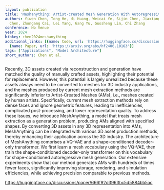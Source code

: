 ```yaml
---
layout: publication
title: 'Meshanything: Artist-created Mesh Generation With Autoregressive Transformers'
authors: Yiwen Chen, Tong He, di Huang, Weicai Ye, Sijin Chen, Jiaxiang Tang, Xin
  Chen, Zhongang Cai, Lei Yang, Gang Yu, Guosheng Lin, Chi Zhang
conference: No Venue
year: 2024
bibkey: chen2024meshanything
additional_links: [{name: Code, url: 'https://huggingface.co/discussions/paper/666f92d3963bc5d5884bb5ac'},
  {name: Paper, url: 'https://arxiv.org/abs/hf2406.10163'}]
tags: ["Applications", "Model Architecture"]
short_authors: Chen et al.
---
```

Recently, 3D assets created via reconstruction and generation have matched the quality of manually crafted assets, highlighting their potential for replacement. However, this potential is largely unrealized because these assets always need to be converted to meshes for 3D industry applications, and the meshes produced by current mesh extraction methods are significantly inferior to Artist-Created Meshes (AMs), i.e., meshes created by human artists. Specifically, current mesh extraction methods rely on dense faces and ignore geometric features, leading to inefficiencies, complicated post-processing, and lower representation quality. To address these issues, we introduce MeshAnything, a model that treats mesh extraction as a generation problem, producing AMs aligned with specified shapes. By converting 3D assets in any 3D representation into AMs, MeshAnything can be integrated with various 3D asset production methods, thereby enhancing their application across the 3D industry. The architecture of MeshAnything comprises a VQ-VAE and a shape-conditioned decoder-only transformer. We first learn a mesh vocabulary using the VQ-VAE, then train the shape-conditioned decoder-only transformer on this vocabulary for shape-conditioned autoregressive mesh generation. Our extensive experiments show that our method generates AMs with hundreds of times fewer faces, significantly improving storage, rendering, and simulation efficiencies, while achieving precision comparable to previous methods.

https://huggingface.co/discussions/paper/666f92d3963bc5d5884bb5ac